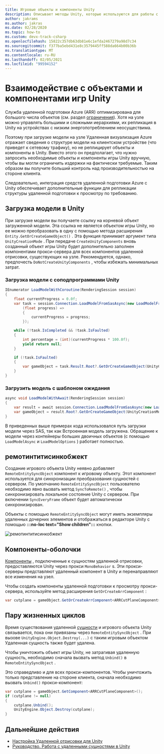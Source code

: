 ```yaml
---
title: Игровые объекты и компоненты Unity
description: Описывает методы Unity, которые используются для работы с сущностями и компонентами удаленной отрисовки.
author: jakrams
ms.author: jakras
ms.date: 02/28/2020
ms.topic: how-to
ms.custom: devx-track-csharp
ms.openlocfilehash: 15822c357db63db81e6c1efda2467279a98d7c34
ms.sourcegitcommit: f377ba5ebd431e8c3579445ff588da664b00b36b
ms.translationtype: MT
ms.contentlocale: ru-RU
ms.lasthandoff: 02/05/2021
ms.locfileid: "99594152"
---
```

# <a name="interact-with-unity-game-objects-and-components"></a>Взаимодействие с объектами и компонентами игр Unity

Служба удаленной подготовки Azure (ARR) оптимизирована для большого числа объектов (см. раздел [ограничения](../../reference/limits.md)). Хотя на узле можно управлять большими и сложными иерархиями, их репликация в Unity на устройствах с низким энергопотреблением неосуществима.

Поэтому при загрузке модели на узле Удаленная визуализация Azure отражает сведения о структуре модели на клиентском устройстве (что приведет к сетевому трафику), но не реплицирует объекты и компоненты в Unity. Вместо этого он предполагает, что нужно запросить необходимые объекты и компоненты игры Unity вручную, чтобы вы могли ограничить издержки на фактически требуемые. Таким образом вы получите больший контроль над производительностью на стороне клиента.

Следовательно, интеграция средств удаленной подготовки Azure с Unity обеспечивает дополнительные функции для репликации структуры удаленной подготовки к просмотру по требованию.

## <a name="load-a-model-in-unity"></a>Загрузка модели в Unity

При загрузке модели вы получаете ссылку на корневой объект загруженной модели. Эта ссылка не является объектом игры Unity, но ее можно преобразовать в одну с помощью метода расширения `Entity.GetOrCreateGameObject()` . Эта функция принимает аргумент типа `UnityCreationMode` . При передаче `CreateUnityComponents` вновь созданный объект игры Unity будет дополнительно заполнен компонентами прокси-сервера для всех компонентов удаленной отрисовки, существующих на узле. Рекомендуется, однако, предпочесть `DoNotCreateUnityComponents` , чтобы избежать минимальных затрат.

### <a name="load-model-with-unity-coroutines"></a>Загрузка модели с соподпрограммами Unity

```cs
IEnumerator LoadModelWithCoroutine(RenderingSession session)
{
    float currentProgress = 0.0f;
    var task = session.Connection.LoadModelFromSasAsync(new LoadModelFromSasOptions("builtin://Engine"),
        (float progress) =>
        {
            currentProgress = progress;
        });

    while (!task.IsCompleted && !task.IsFaulted)
    {
        int percentage = (int)(currentProgress * 100.0f);
        yield return null;
    }

    if (!task.IsFaulted)
    {
        var gameObject = task.Result.Root?.GetOrCreateGameObject(UnityCreationMode.DoNotCreateUnityComponents);
    }
}
```

### <a name="load-model-with-await-pattern"></a>Загрузить модель с шаблоном ожидания

```cs
async void LoadModelWithAwait(RenderingSession session)
{
    var result = await session.Connection.LoadModelFromSasAsync(new LoadModelFromSasOptions("builtin://Engine"), null);
    var gameObject = result.Root?.GetOrCreateGameObject(UnityCreationMode.DoNotCreateUnityComponents);
}
```

В приведенных выше примерах кода использовался путь загрузки модели через SAS, так как Встроенная модель загружена. Обращение к модели через контейнеры больших двоичных объектов (с помощью `LoadModelAsync` и `LoadModelOptions` ) работает полностью.

## <a name="remoteentitysyncobject"></a>ремотинтитисинкобжект

Создание игрового объекта Unity неявно добавляет `RemoteEntitySyncObject` компонент к игровому объекту. Этот компонент используется для синхронизации преобразования сущностей с сервером. По умолчанию `RemoteEntitySyncObject` пользователю необходимо явно вызвать метод `SyncToRemote()` , чтобы синхронизировать локальное состояние Unity с сервером. При включении `SyncEveryFrame` объект будет автоматически синхронизирован.

Объекты с помощью `RemoteEntitySyncObject` могут иметь экземпляры удаленных дочерних элементов и отображаться в редакторе Unity с помощью **:::no-loc text="Show children":::** кнопки.

![ремотинтитисинкобжект](media/remote-entity-sync-object.png)

## <a name="wrapper-components"></a>Компоненты-оболочки

[Компоненты](../../concepts/components.md) , подключенные к сущностям удаленной отрисовки, предоставляются Unity через прокси `MonoBehavior` s. Эти прокси-серверы представляют удаленный компонент в Unity и перенаправляют все изменения на узел.

Чтобы создать компоненты удаленной подготовки к просмотру прокси-сервера, используйте метод расширения `GetOrCreateArrComponent` :

```cs
var cutplane = gameObject.GetOrCreateArrComponent<ARRCutPlaneComponent>(RemoteManagerUnity.CurrentSession);
```

## <a name="coupled-lifetimes"></a>Пару жизненных циклов

Время существования удаленной [сущности](../../concepts/entities.md) и игрового объекта Unity связывается, пока они привязаны через `RemoteEntitySyncObject` . При вызове `UnityEngine.Object.Destroy(...)` с таким игровым объектом Удаленная сущность также будет удалена.

Чтобы уничтожить объект игры Unity, не затрагивая удаленную сущность, необходимо сначала вызвать метод `Unbind()` в `RemoteEntitySyncObject` .

Это справедливо и для всех прокси-компонентов. Чтобы уничтожить только представление на стороне клиента, сначала необходимо вызвать `Unbind()` прокси-компонент:

```cs
var cutplane = gameObject.GetComponent<ARRCutPlaneComponent>();
if (cutplane != null)
{
    cutplane.Unbind();
    UnityEngine.Object.Destroy(cutplane);
}
```

## <a name="next-steps"></a>Дальнейшие действия

* [Настройка Удаленной отрисовки для Unity](unity-setup.md)
* [Руководство. Работа с удаленными сущностями в Unity](../../tutorials/unity/manipulate-models/manipulate-models.md)
